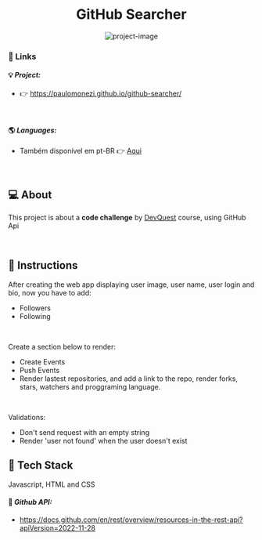 <h1 align="center">GitHub Searcher</h1>

<p align="center">
    <img src="https://user-images.githubusercontent.com/95001803/176583367-6e34c441-a989-4c15-9003-08d847f6c8cc.png" alt="project-image">
</p>

### 🔗 Links

#### 💡 _Project:_
- 👉 <a href="https://paulomonezi.github.io/github-searcher/" target="_blank">https://paulomonezi.github.io/github-searcher/</a>

<br>

#### 🌎 _Languages:_ 
- Também disponível em pt-BR 👉 <a href="https://github.com/paulomonezi/github-searcher/blob/main/README.ptBR.md" target="_blank">Aqui</a>

<br>

## 💻 About
This project is about a **code challenge** by <a href="https://www.linkedin.com/school/devquest-dev-em-dobro/" target="_blank">DevQuest</a> course, using GitHub Api

<br>

## 📑 Instructions
After creating the web app displaying user image, user name, user login and bio, now you have to add:
- Followers
- Following
<br>

Create a section below to render:
- Create Events
- Push Events
- Render lastest repositories, and add a link to the repo, render forks, stars, watchers and proggraming language.

<br>

Validations:
- Don't send request with an empty string
- Render 'user not found' when the user doesn't exist

## 🧰 Tech Stack
Javascript, HTML and CSS

#### 🔌 _Github API:_
- https://docs.github.com/en/rest/overview/resources-in-the-rest-api?apiVersion=2022-11-28